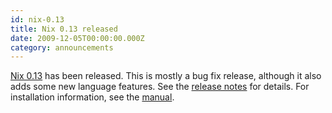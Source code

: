 ```yaml
---
id: nix-0.13
title: Nix 0.13 released 
date: 2009-12-05T00:00:00.000Z
category: announcements
---
```

[Nix 0.13](https://hydra.nixos.org/release/nix/nix-0.13) has been released. This is mostly a bug fix release, although it also adds some new language features. See the [release notes](https://hydra.nixos.org/build/118589/download/3/release-notes/) for details. For installation information, see the [manual](https://hydra.nixos.org/build/118589/download/1/manual/).
